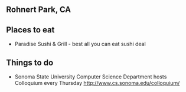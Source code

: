 ## Rohnert Park, CA

## Places to eat
- Paradise Sushi & Grill - best all you can eat sushi deal



## Things to do
- Sonoma State University Computer Science Department hosts Colloquium every Thursday http://www.cs.sonoma.edu/colloquium/ 

